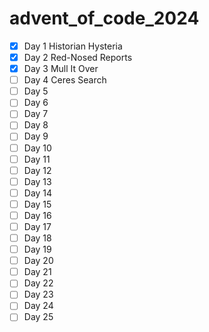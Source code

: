 # advent_of_code_2024

- [X] Day 1 Historian Hysteria
- [X] Day 2 Red-Nosed Reports
- [X] Day 3 Mull It Over
- [ ] Day 4 Ceres Search
- [ ] Day 5
- [ ] Day 6
- [ ] Day 7
- [ ] Day 8
- [ ] Day 9
- [ ] Day 10
- [ ] Day 11
- [ ] Day 12
- [ ] Day 13
- [ ] Day 14
- [ ] Day 15
- [ ] Day 16
- [ ] Day 17
- [ ] Day 18
- [ ] Day 19
- [ ] Day 20
- [ ] Day 21
- [ ] Day 22
- [ ] Day 23
- [ ] Day 24
- [ ] Day 25
```
